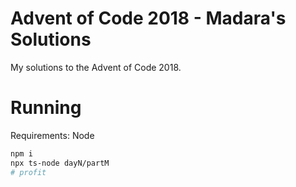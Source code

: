 # Advent of Code 2018 - Madara's Solutions
My solutions to the Advent of Code 2018.

# Running

Requirements: Node

```bash
npm i
npx ts-node dayN/partM
# profit
```
